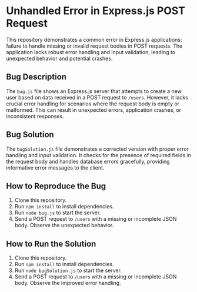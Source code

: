 # Unhandled Error in Express.js POST Request

This repository demonstrates a common error in Express.js applications:  failure to handle missing or invalid request bodies in POST requests.  The application lacks robust error handling and input validation, leading to unexpected behavior and potential crashes.

## Bug Description
The `bug.js` file shows an Express.js server that attempts to create a new user based on data received in a POST request to `/users`.  However, it lacks crucial error handling for scenarios where the request body is empty or malformed.  This can result in unexpected errors, application crashes, or inconsistent responses.

## Bug Solution
The `bugSolution.js` file demonstrates a corrected version with proper error handling and input validation. It checks for the presence of required fields in the request body and handles database errors gracefully, providing informative error messages to the client.

## How to Reproduce the Bug
1. Clone this repository.
2. Run `npm install` to install dependencies.
3. Run `node bug.js` to start the server.
4. Send a POST request to `/users` with a missing or incomplete JSON body.  Observe the unexpected behavior.

## How to Run the Solution
1. Clone this repository.
2. Run `npm install` to install dependencies.
3. Run `node bugSolution.js` to start the server.
4. Send a POST request to `/users` with a missing or incomplete JSON body.  Observe the improved error handling.